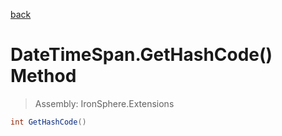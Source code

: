 ﻿

[back](/IronSphere.Extensions/types/DateTimeSpan)

# DateTimeSpan.GetHashCode() Method

> Assembly: IronSphere.Extensions

```csharp
int GetHashCode()
```



 